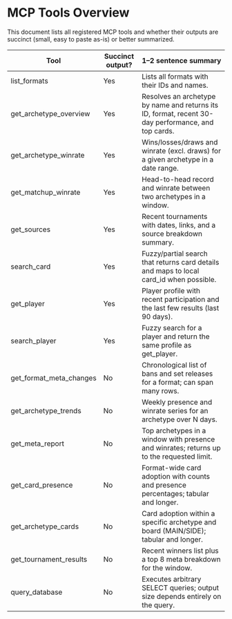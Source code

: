 # MCP Tools Overview

This document lists all registered MCP tools and whether their outputs are succinct (small, easy to paste as-is) or better summarized.

| Tool | Succinct output? | 1–2 sentence summary |
|---|---|---|
| list_formats | Yes | Lists all formats with their IDs and names. |
| get_archetype_overview | Yes | Resolves an archetype by name and returns its ID, format, recent 30-day performance, and top cards. |
| get_archetype_winrate | Yes | Wins/losses/draws and winrate (excl. draws) for a given archetype in a date range. |
| get_matchup_winrate | Yes | Head-to-head record and winrate between two archetypes in a window. |
| get_sources | Yes | Recent tournaments with dates, links, and a source breakdown summary. |
| search_card | Yes | Fuzzy/partial search that returns card details and maps to local card_id when possible. |
| get_player | Yes | Player profile with recent participation and the last few results (last 90 days). |
| search_player | Yes | Fuzzy search for a player and return the same profile as get_player. |
| get_format_meta_changes | No | Chronological list of bans and set releases for a format; can span many rows. |
| get_archetype_trends | No | Weekly presence and winrate series for an archetype over N days. |
| get_meta_report | No | Top archetypes in a window with presence and winrates; returns up to the requested limit. |
| get_card_presence | No | Format-wide card adoption with counts and presence percentages; tabular and longer. |
| get_archetype_cards | No | Card adoption within a specific archetype and board (MAIN/SIDE); tabular and longer. |
| get_tournament_results | No | Recent winners list plus a top 8 meta breakdown for the window. |
| query_database | No | Executes arbitrary SELECT queries; output size depends entirely on the query. |
